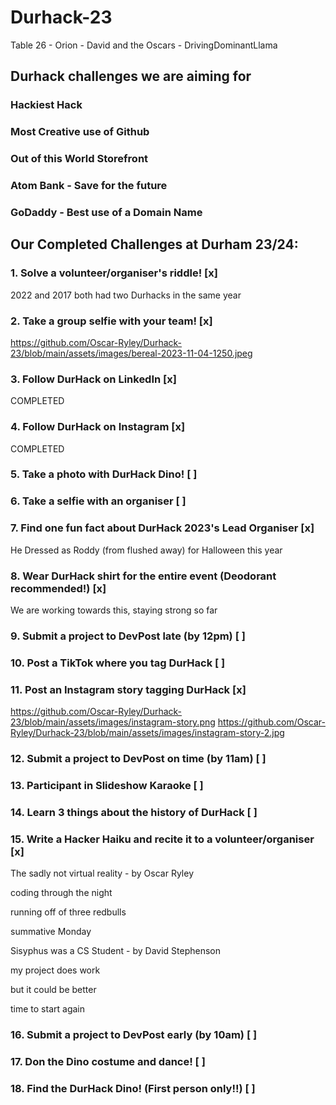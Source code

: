 # Durhack-23
Table 26 - Orion - David and the Oscars - DrivingDominantLlama


## Durhack challenges we are aiming for

### Hackiest Hack

### Most Creative use of Github

### Out of this World Storefront

### Atom Bank - Save for the future

### GoDaddy - Best use of a Domain Name


## Our Completed Challenges at Durham 23/24:

### 1. Solve a volunteer/organiser's riddle! [x]

2022 and 2017 both had two Durhacks in the same year

### 2. Take a group selfie with your team! [x]

https://github.com/Oscar-Ryley/Durhack-23/blob/main/assets/images/bereal-2023-11-04-1250.jpeg

### 3. Follow DurHack on LinkedIn [x]

COMPLETED

### 4. Follow DurHack on Instagram [x]

COMPLETED

### 5. Take a photo with DurHack Dino! [ ]


### 6. Take a selfie with an organiser [ ]


### 7. Find one fun fact about DurHack 2023's Lead Organiser [x]

He Dressed as Roddy (from flushed away) for Halloween this year

### 8. Wear DurHack shirt for the entire event (Deodorant recommended!) [x]

We are working towards this, staying strong so far

### 9. Submit a project to DevPost late (by 12pm) [ ]


### 10. Post a TikTok where you tag DurHack [ ]


### 11. Post an Instagram story tagging DurHack [x]

https://github.com/Oscar-Ryley/Durhack-23/blob/main/assets/images/instagram-story.png
https://github.com/Oscar-Ryley/Durhack-23/blob/main/assets/images/instagram-story-2.jpg

### 12. Submit a project to DevPost on time (by 11am) [ ]

### 13. Participant in Slideshow Karaoke [ ]

### 14. Learn 3 things about the history of DurHack [ ]

### 15. Write a Hacker Haiku and recite it to a volunteer/organiser [x]

The sadly not virtual reality - by Oscar Ryley

coding through the night

running off of three redbulls

summative Monday


Sisyphus was a CS Student - by David Stephenson

my project does work

but it could be better

time to start again

### 16. Submit a project to DevPost early (by 10am) [ ]

### 17. Don the Dino costume and dance! [ ]

### 18. Find the DurHack Dino! (First person only!!) [ ]

